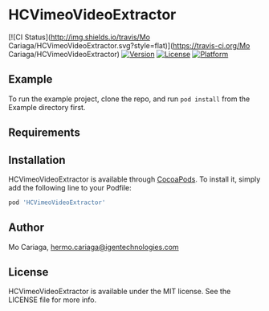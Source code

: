 # HCVimeoVideoExtractor

[![CI Status](http://img.shields.io/travis/Mo Cariaga/HCVimeoVideoExtractor.svg?style=flat)](https://travis-ci.org/Mo Cariaga/HCVimeoVideoExtractor)
[![Version](https://img.shields.io/cocoapods/v/HCVimeoVideoExtractor.svg?style=flat)](http://cocoapods.org/pods/HCVimeoVideoExtractor)
[![License](https://img.shields.io/cocoapods/l/HCVimeoVideoExtractor.svg?style=flat)](http://cocoapods.org/pods/HCVimeoVideoExtractor)
[![Platform](https://img.shields.io/cocoapods/p/HCVimeoVideoExtractor.svg?style=flat)](http://cocoapods.org/pods/HCVimeoVideoExtractor)

## Example

To run the example project, clone the repo, and run `pod install` from the Example directory first.

## Requirements

## Installation

HCVimeoVideoExtractor is available through [CocoaPods](http://cocoapods.org). To install
it, simply add the following line to your Podfile:

```ruby
pod 'HCVimeoVideoExtractor'
```

## Author

Mo Cariaga, hermo.cariaga@igentechnologies.com

## License

HCVimeoVideoExtractor is available under the MIT license. See the LICENSE file for more info.
